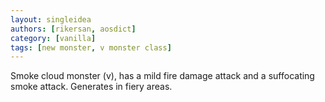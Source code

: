 ```yaml
---
layout: singleidea
authors: [rikersan, aosdict]
category: [vanilla]
tags: [new monster, v monster class]
---
```

Smoke cloud monster (<span class="nhsym clr-darkgray">v</span>), has a mild fire damage attack and a suffocating smoke attack. Generates in fiery areas.
